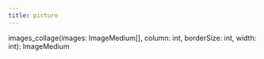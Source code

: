 ```yaml
---
title: picture
---
```


images_collage(images: ImageMedium[], column: int, borderSize: int, width: int): ImageMedium